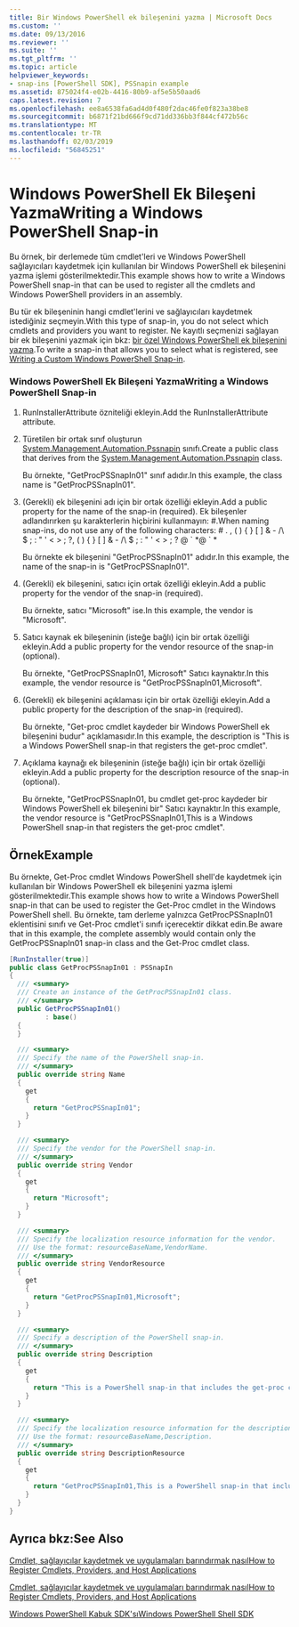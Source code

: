 ```yaml
---
title: Bir Windows PowerShell ek bileşenini yazma | Microsoft Docs
ms.custom: ''
ms.date: 09/13/2016
ms.reviewer: ''
ms.suite: ''
ms.tgt_pltfrm: ''
ms.topic: article
helpviewer_keywords:
- snap-ins [PowerShell SDK], PSSnapin example
ms.assetid: 875024f4-e02b-4416-80b9-af5e5b50aad6
caps.latest.revision: 7
ms.openlocfilehash: ee8a6538fa6ad4d0f480f2dac46fe0f823a38be8
ms.sourcegitcommit: b6871f21bd666f9cd71dd336bb3f844cf472b56c
ms.translationtype: MT
ms.contentlocale: tr-TR
ms.lasthandoff: 02/03/2019
ms.locfileid: "56845251"
---
```

# <a name="writing-a-windows-powershell-snap-in"></a><span data-ttu-id="a62f6-102">Windows PowerShell Ek Bileşeni Yazma</span><span class="sxs-lookup"><span data-stu-id="a62f6-102">Writing a Windows PowerShell Snap-in</span></span>

<span data-ttu-id="a62f6-103">Bu örnek, bir derlemede tüm cmdlet'leri ve Windows PowerShell sağlayıcıları kaydetmek için kullanılan bir Windows PowerShell ek bileşenini yazma işlemi gösterilmektedir.</span><span class="sxs-lookup"><span data-stu-id="a62f6-103">This example shows how to write a Windows PowerShell snap-in that can be used to register all the cmdlets and Windows PowerShell providers in an assembly.</span></span>

<span data-ttu-id="a62f6-104">Bu tür ek bileşeninin hangi cmdlet'lerini ve sağlayıcıları kaydetmek istediğiniz seçmeyin.</span><span class="sxs-lookup"><span data-stu-id="a62f6-104">With this type of snap-in, you do not select which cmdlets and providers you want to register.</span></span> <span data-ttu-id="a62f6-105">Ne kayıtlı seçmenizi sağlayan bir ek bileşenini yazmak için bkz: [bir özel Windows PowerShell ek bileşenini yazma](./writing-a-custom-windows-powershell-snap-in.md).</span><span class="sxs-lookup"><span data-stu-id="a62f6-105">To write a snap-in that allows you to select what is registered, see [Writing a Custom Windows PowerShell Snap-in](./writing-a-custom-windows-powershell-snap-in.md).</span></span>

### <a name="writing-a-windows-powershell-snap-in"></a><span data-ttu-id="a62f6-106">Windows PowerShell Ek Bileşeni Yazma</span><span class="sxs-lookup"><span data-stu-id="a62f6-106">Writing a Windows PowerShell Snap-in</span></span>

1. <span data-ttu-id="a62f6-107">RunInstallerAttribute özniteliği ekleyin.</span><span class="sxs-lookup"><span data-stu-id="a62f6-107">Add the RunInstallerAttribute attribute.</span></span>

2. <span data-ttu-id="a62f6-108">Türetilen bir ortak sınıf oluşturun [System.Management.Automation.Pssnapin](/dotnet/api/System.Management.Automation.PSSnapIn) sınıfı.</span><span class="sxs-lookup"><span data-stu-id="a62f6-108">Create a public class that derives from the [System.Management.Automation.Pssnapin](/dotnet/api/System.Management.Automation.PSSnapIn) class.</span></span>

    <span data-ttu-id="a62f6-109">Bu örnekte, "GetProcPSSnapIn01" sınıf adıdır.</span><span class="sxs-lookup"><span data-stu-id="a62f6-109">In this example, the class name is "GetProcPSSnapIn01".</span></span>

3. <span data-ttu-id="a62f6-110">(Gerekli) ek bileşenini adı için bir ortak özelliği ekleyin.</span><span class="sxs-lookup"><span data-stu-id="a62f6-110">Add a public property for the name of the snap-in (required).</span></span> <span data-ttu-id="a62f6-111">Ek bileşenler adlandırırken şu karakterlerin hiçbirini kullanmayın: #.</span><span class="sxs-lookup"><span data-stu-id="a62f6-111">When naming snap-ins, do not use any of the following characters: # .</span></span> <span data-ttu-id="a62f6-112">, ( ) { } [ ] & - /\ $ ; : " ' \< > ; ?</span><span class="sxs-lookup"><span data-stu-id="a62f6-112">, ( ) { } [ ] & - /\ $ ; : " ' \< > ; ?</span></span> <span data-ttu-id="a62f6-113">@ \` \*</span><span class="sxs-lookup"><span data-stu-id="a62f6-113">@ \` \*</span></span>

    <span data-ttu-id="a62f6-114">Bu örnekte ek bileşenini "GetProcPSSnapIn01" adıdır.</span><span class="sxs-lookup"><span data-stu-id="a62f6-114">In this example, the name of the snap-in is "GetProcPSSnapIn01".</span></span>

4. <span data-ttu-id="a62f6-115">(Gerekli) ek bileşenini, satıcı için ortak özelliği ekleyin.</span><span class="sxs-lookup"><span data-stu-id="a62f6-115">Add a public property for the vendor of the snap-in (required).</span></span>

    <span data-ttu-id="a62f6-116">Bu örnekte, satıcı "Microsoft" ise.</span><span class="sxs-lookup"><span data-stu-id="a62f6-116">In this example, the vendor is "Microsoft".</span></span>

5. <span data-ttu-id="a62f6-117">Satıcı kaynak ek bileşeninin (isteğe bağlı) için bir ortak özelliği ekleyin.</span><span class="sxs-lookup"><span data-stu-id="a62f6-117">Add a public property for the vendor resource of the snap-in (optional).</span></span>

    <span data-ttu-id="a62f6-118">Bu örnekte, "GetProcPSSnapIn01, Microsoft" Satıcı kaynaktır.</span><span class="sxs-lookup"><span data-stu-id="a62f6-118">In this example, the vendor resource is "GetProcPSSnapIn01,Microsoft".</span></span>

6. <span data-ttu-id="a62f6-119">(Gerekli) ek bileşenini açıklaması için bir ortak özelliği ekleyin.</span><span class="sxs-lookup"><span data-stu-id="a62f6-119">Add a public property for the description of the snap-in (required).</span></span>

    <span data-ttu-id="a62f6-120">Bu örnekte, "Get-proc cmdlet kaydeder bir Windows PowerShell ek bileşenini budur" açıklamasıdır.</span><span class="sxs-lookup"><span data-stu-id="a62f6-120">In this example, the description is "This is a Windows PowerShell snap-in that registers the get-proc cmdlet".</span></span>

7. <span data-ttu-id="a62f6-121">Açıklama kaynağı ek bileşeninin (isteğe bağlı) için bir ortak özelliği ekleyin.</span><span class="sxs-lookup"><span data-stu-id="a62f6-121">Add a public property for the description resource of the snap-in (optional).</span></span>

    <span data-ttu-id="a62f6-122">Bu örnekte, "GetProcPSSnapIn01, bu cmdlet get-proc kaydeder bir Windows PowerShell ek bileşenini bir" Satıcı kaynaktır.</span><span class="sxs-lookup"><span data-stu-id="a62f6-122">In this example, the vendor resource is "GetProcPSSnapIn01,This is a Windows PowerShell snap-in that registers the get-proc cmdlet".</span></span>

## <a name="example"></a><span data-ttu-id="a62f6-123">Örnek</span><span class="sxs-lookup"><span data-stu-id="a62f6-123">Example</span></span>

<span data-ttu-id="a62f6-124">Bu örnekte, Get-Proc cmdlet Windows PowerShell shell'de kaydetmek için kullanılan bir Windows PowerShell ek bileşenini yazma işlemi gösterilmektedir.</span><span class="sxs-lookup"><span data-stu-id="a62f6-124">This example shows how to write a Windows PowerShell snap-in that can be used to register the Get-Proc cmdlet in the Windows PowerShell shell.</span></span> <span data-ttu-id="a62f6-125">Bu örnekte, tam derleme yalnızca GetProcPSSnapIn01 eklentisini sınıfı ve Get-Proc cmdlet'i sınıfı içerecektir dikkat edin.</span><span class="sxs-lookup"><span data-stu-id="a62f6-125">Be aware that in this example, the complete assembly would contain only the GetProcPSSnapIn01 snap-in class and the Get-Proc cmdlet class.</span></span>

```csharp
[RunInstaller(true)]
public class GetProcPSSnapIn01 : PSSnapIn
{
  /// <summary>
  /// Create an instance of the GetProcPSSnapIn01 class.
  /// </summary>
  public GetProcPSSnapIn01()
         : base()
  {
  }

  /// <summary>
  /// Specify the name of the PowerShell snap-in.
  /// </summary>
  public override string Name
  {
    get
    {
      return "GetProcPSSnapIn01";
    }
  }

  /// <summary>
  /// Specify the vendor for the PowerShell snap-in.
  /// </summary>
  public override string Vendor
  {
    get
    {
      return "Microsoft";
    }
  }

  /// <summary>
  /// Specify the localization resource information for the vendor.
  /// Use the format: resourceBaseName,VendorName.
  /// </summary>
  public override string VendorResource
  {
    get
    {
      return "GetProcPSSnapIn01,Microsoft";
    }
  }

  /// <summary>
  /// Specify a description of the PowerShell snap-in.
  /// </summary>
  public override string Description
  {
    get
    {
      return "This is a PowerShell snap-in that includes the get-proc cmdlet.";
    }
  }

  /// <summary>
  /// Specify the localization resource information for the description.
  /// Use the format: resourceBaseName,Description.
  /// </summary>
  public override string DescriptionResource
  {
    get
    {
      return "GetProcPSSnapIn01,This is a PowerShell snap-in that includes the get-proc cmdlet.";
    }
  }
}
```

## <a name="see-also"></a><span data-ttu-id="a62f6-126">Ayrıca bkz:</span><span class="sxs-lookup"><span data-stu-id="a62f6-126">See Also</span></span>

[<span data-ttu-id="a62f6-127">Cmdlet, sağlayıcılar kaydetmek ve uygulamaları barındırmak nasıl</span><span class="sxs-lookup"><span data-stu-id="a62f6-127">How to Register Cmdlets, Providers, and Host Applications</span></span>](http://msdn.microsoft.com/en-us/a41e9054-29c8-40ab-bf2b-8ce4e7ec1c8c)

[<span data-ttu-id="a62f6-128">Cmdlet, sağlayıcılar kaydetmek ve uygulamaları barındırmak nasıl</span><span class="sxs-lookup"><span data-stu-id="a62f6-128">How to Register Cmdlets, Providers, and Host Applications</span></span>](http://msdn.microsoft.com/en-us/a41e9054-29c8-40ab-bf2b-8ce4e7ec1c8c)

[<span data-ttu-id="a62f6-129">Windows PowerShell Kabuk SDK'sı</span><span class="sxs-lookup"><span data-stu-id="a62f6-129">Windows PowerShell Shell SDK</span></span>](../windows-powershell-reference.md)
